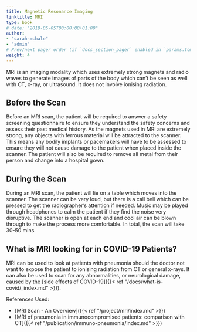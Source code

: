 ```yaml
---
title: Magnetic Resonance Imaging
linktitle: MRI
type: book
# date: "2019-05-05T00:00:00+01:00"
author: 
- "sarah-mchale"
- "admin"
# Prev/next pager order (if `docs_section_pager` enabled in `params.toml`)
weight: 4
---
```


MRI is an imaging modality which uses extremely strong magnets and radio waves to generate images of parts of the body which can’t be seen as well with CT, x-ray, or ultrasound. It does not involve ionising radiation. 

## Before the Scan

Before an MRI scan, the patient will be required to answer a safety screening questionnaire to ensure they understand the safety concerns and assess their past medical history. As the magnets used in MRI are extremely strong, any objects with ferrous material will be attracted to the scanner. This means any bodily implants or pacemakers will have to be assessed to ensure they will not cause damage to the patient when placed inside the scanner. The patient will also be required to remove all metal from their person and change into a hospital gown.

## During the Scan

During an MRI scan, the patient will lie on a table which moves into the scanner. The scanner can be very loud, but there is a call bell which can be pressed to get the radiographer’s attention if needed. Music may be played through headphones to calm the patient if they find the noise very disruptive. The scanner is open at each end and cool air can be blown through to make the process more comfortable. In total, the scan will take 30-50 mins.

## What is MRI looking for in COVID-19 Patients?

MRI can be used to look at patients with pneumonia should the doctor not want to expose the patient to ionising radiation from CT or general x-rays. It can also be used to scan for any abnormalities, or neurological damage, caused by the [side effects of COVID-19]({{< ref "/docs/what-is-covid/_index.md" >}}).

References Used:

* [MRI Scan - An Overview]({{< ref "/project/mri/index.md" >}})
* [MRI of pneumonia in immunocompromised patients: comparison with CT]({{< ref "/publication/immuno-pneumonia/index.md" >}})
